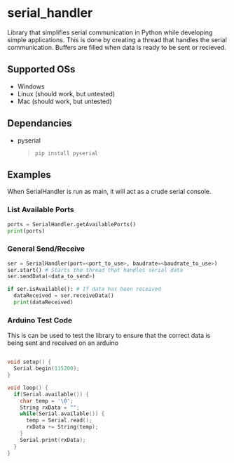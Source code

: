 # serial_handler

Library that simplifies serial communication in Python while developing simple applications. This is done by creating a thread that handles the serial communication. Buffers are filled when data is ready to be sent or recieved.

## Supported OSs

-   Windows
-   Linux (should work, but untested)
-   Mac (should work, but untested)

## Dependancies

-   pyserial
    > `pip install pyserial`

## Examples

When SerialHandler is run as main, it will act as a crude serial console.

### List Available Ports

```python
ports = SerialHandler.getAvailablePorts()
print(ports)
```

### General Send/Receive

```python
ser = SerialHandler(port=<port_to_use>, baudrate=<baudrate_to_use>)
ser.start() # Starts the thread that handles serial data
ser.sendData(<data_to_send>)

if ser.isAvailable(): # If data has been received
  dataReceived = ser.receiveData()
  print(dataReceived)
```

### Arduino Test Code

This is can be used to test the library to ensure that the correct data is being sent and received on an arduino

```cpp

void setup() {
  Serial.begin(115200);
}

void loop() {
  if(Serial.available()) {
    char temp = '\0';
    String rxData = "";
    while(Serial.available()) {
      temp = Serial.read();
      rxData += String(temp);
    }
    Serial.print(rxData);
  }
}
```
